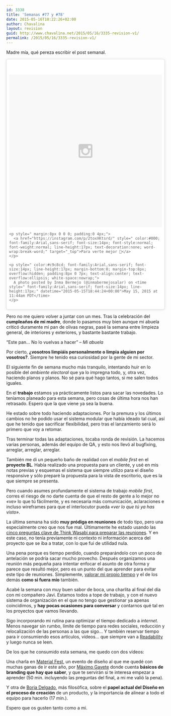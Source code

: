 ```yaml
---
id: 3338
title: 'Semanas #77 y #78'
date: 2015-05-16T10:22:26+02:00
author: Chavalina
layout: revision
guid: http://www.chavalina.net/2015/05/16/3335-revision-v1/
permalink: /2015/05/16/3335-revision-v1/
---
```

Madre mía, qué pereza escribir el post semanal.

<blockquote class="instagram-media" data-instgrm-captioned data-instgrm-version="4" style=" background:#FFF; border:0; border-radius:3px; box-shadow:0 0 1px 0 rgba(0,0,0,0.5),0 1px 10px 0 rgba(0,0,0,0.15); margin: 1px; max-width:658px; padding:0; width:99.375%; width:-webkit-calc(100% - 2px); width:calc(100% - 2px);">
  <div style="padding:8px;">
    <div style=" background:#F8F8F8; line-height:0; margin-top:40px; padding:50% 0; text-align:center; width:100%;">
      <div style=" background:url(data:image/png;base64,iVBORw0KGgoAAAANSUhEUgAAACwAAAAsCAMAAAApWqozAAAAGFBMVEUiIiI9PT0eHh4gIB4hIBkcHBwcHBwcHBydr+JQAAAACHRSTlMABA4YHyQsM5jtaMwAAADfSURBVDjL7ZVBEgMhCAQBAf//42xcNbpAqakcM0ftUmFAAIBE81IqBJdS3lS6zs3bIpB9WED3YYXFPmHRfT8sgyrCP1x8uEUxLMzNWElFOYCV6mHWWwMzdPEKHlhLw7NWJqkHc4uIZphavDzA2JPzUDsBZziNae2S6owH8xPmX8G7zzgKEOPUoYHvGz1TBCxMkd3kwNVbU0gKHkx+iZILf77IofhrY1nYFnB/lQPb79drWOyJVa/DAvg9B/rLB4cC+Nqgdz/TvBbBnr6GBReqn/nRmDgaQEej7WhonozjF+Y2I/fZou/qAAAAAElFTkSuQmCC); display:block; height:44px; margin:0 auto -44px; position:relative; top:-22px; width:44px;">
      </div>
    </div>
    
    <p style=" margin:8px 0 0 0; padding:0 4px;">
      <a href="https://instagram.com/p/2toxXKtsrd/" style=" color:#000; font-family:Arial,sans-serif; font-size:14px; font-style:normal; font-weight:normal; line-height:17px; text-decoration:none; word-wrap:break-word;" target="_top">Para verte mejor </a>
    </p>
    
    <p style=" color:#c9c8cd; font-family:Arial,sans-serif; font-size:14px; line-height:17px; margin-bottom:0; margin-top:8px; overflow:hidden; padding:8px 0 7px; text-align:center; text-overflow:ellipsis; white-space:nowrap;">
      A photo posted by Inma Bermejo (@inmabermejosalar) on <time style=" font-family:Arial,sans-serif; font-size:14px; line-height:17px;" datetime="2015-05-15T18:44:24+00:00">May 15, 2015 at 11:44am PDT</time>
    </p>
  </div>
</blockquote>



Pero no me quiero volver a juntar con un mes. Tras la celebración del **cumpleaños de mi madre**, donde lo pasamos muy bien aunque mi abuela criticó duramente mi pan de olivas negras, pasé la semana entre limpieza general, de interiores y exteriores, y bastante bastante trabajo.

<q>Este pan&#8230; No lo vuelvas a hacer</q> &#8211; <cite>Mi abuela</cite>

Por cierto, **¿vosotros limpiáis personalmente o limpia alguien por vosotros?**. Siempre he tenido esa curiosidad por la gente de mi sector.

El siguiente fin de semana mucho más tranquilo, intentando huir en lo posible del _ambiente electoral_ que ya lo impregna todo, y, otra vez, haciendo planos y planos. No sé para qué hago tantos, si me salen todos iguales.

En el **trabajo** estamos ya prácticamente listos para sacar las novedades. Lo teníamos planeado para esta semana, pero cosas de última hora nos han retrasado. Espero que la que viene ya sea la buena.

He estado sobre todo haciendo adaptaciones. Por la premura y los últimos cambios no he podido usar el sistema modular que había ideado tal cual, así que he tenido que sacrificar flexibilidad, pero tras el lanzamiento será lo primero que voy a retomar.

Tras terminar todas las adaptaciones, tocaba ronda de revisión. La hacemos varias personas, además del equipo de QA, y esto nos llevó al bugfixing, arreglar, arreglar, arreglar.

También me di un pequeño baño de realidad con el _mobile first_ en el **proyecto BL**. Había realizado una propuesta para un cliente, y usé en mis notas previas y esquemas el sistema que siempre utilizo para el diseño responsive y sólo preparé la propuesta para la vista de escritorio, que es la que siempre se presenta.

Pero cuando asumes profundamente el sistema de trabajo _mobile first_, corres el riesgo de no darte cuenta de que el resto de gente a lo mejor no _«ve»_ lo que tú fácilmente, y es necesaria más comunicación, aclaraciones e incluso wireframes para que el interlocutor pueda _«ver lo que tú ya has visto»_.

La última semana ha sido **muy pródiga en reuniones** de todo tipo, pero una especialmente creo que nos fue mal. Últimamente he estado usando las [cinco preguntas clave de Think Wasabi para preparar las reuniones](http://thinkwasabi.com/2015/04/5-preguntas-clave-antes-de-tu-proxima-reunion/). Y en este caso, no tenía previamente ni contexto ni información acerca del proyecto que se iba a tratar, con lo que fui de utilidad nula.

Una pena porque es tiempo perdido, cuando preparándolo con un poco de antelación se podría sacar mucho provecho. Después organizamos una reunión más pequeña para intentar enfocar el asunto de otra forma y parece que resultó mejor, pero es un punto del que aprender para evitar este tipo de reuniones. Simplemente, [valorar mi propio tiempo](https://medium.com/@monteiro/the-chokehold-of-calendars-f70bb9221b36) y el de los demás **como si fuera mío** también.

Acabé la semana con muy buen sabor de boca, una charlita al final del día con mi compañero Javi. Estamos todos a tope de trabajo, y con el nuevo sistema de organización en el que no tengo que gestionar ya apenas coincidimos, y **hay pocas ocasiones para conversar** y contarnos qué tal en los proyectos que vamos llevando.

Sigo incorporando mi rutina para optimizar el tiempo dedicado a _internet_. Menos navegar sin rumbo, límite de tiempo para redes sociales, reducción y relocalización de las personas a las que sigo&#8230; Y también reservar tiempo para ir consumiendo esos artículos, vídeos&#8230; que siempre van a [Readability](https://readability.com/chavalina/) y luego nunca se leen.

De los que he consumido esta semana, me quedo con dos vídeos: 

Una charla en [Material Fest](http://materialfest.com/), un evento de diseño al que me quedé con muchas ganas de ir este año, por [Máximo Gavete](http://omixamestudio.com/) donde cuenta **básicos de branding que hay que saber**, y que te servirán si te interesa empezar a aprender (50 min. incluyendo las preguntas del final, a mi me valió la pena).

Y otra de [Borja Delgado](), más filosófica, sobre el **papel actual del Diseño en el proceso de creación** de un producto, y la importancia de alinear a todo el equipo para hacerlo (17 min.).

Espero que os gusten tanto como a mi.